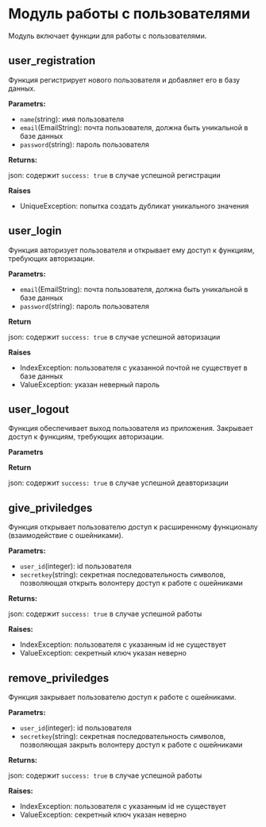 # Модуль работы с пользователями

Модуль включает функции для работы с пользователями.

## user_registration

Функция регистрирует нового пользователя и добавляет его в базу данных.

**Parametrs:**

* `name`(string): имя пользователя
* `email`(EmailString): почта пользователя, должна быть уникальной в базе данных
* `password`(string): пароль пользователя

**Returns:**

json: содержит `success: true` в случае успешной регистрации

**Raises**

* UniqueException: попытка создать дубликат уникального значения

## user_login

Функция авторизует пользователя и открывает ему доступ к функциям, требующих авторизации.

**Parametrs:**

* `email`(EmailString): почта пользователя, должна быть уникальной в базе данных
* `password`(string): пароль пользователя

**Return**

json: содержит `success: true` в случае успешной авторизации

**Raises**

* IndexException: пользователя с указанной почтой не существует в базе данных
* ValueException: указан неверный пароль

## user_logout

Функция обеспечивает выход пользователя из приложения. Закрывает доступ к функциям, требующих авторизации.

**Parametrs**

**Return**

json: содержит `success: true` в случае успешной деавторизации

## give_priviledges

Функция открывает пользователю доступ к расширенному функционалу (взаимодействие с ошейниками).

**Parametrs:**

* `user_id`(integer): id пользователя
* `secretkey`(string): секретная последовательность символов, позволяющая открыть волонтеру доступ к работе с ошейниками

**Returns:**

json: содержит `success: true` в случае успешной работы

**Raises:**

* IndexException: пользователя с указанным id не существует
* ValueException: секретный ключ указан неверно

## remove_priviledges

Функция закрывает пользователю доступ к работе с ошейниками.

**Parametrs:**

* `user_id`(integer): id пользователя
* `secretkey`(string): секретная последовательность символов, позволяющая закрыть волонтеру доступ к работе с ошейниками

**Returns:**

json: содержит `success: true` в случае успешной работы

**Raises:**

* IndexException: пользователя с указанным id не существует
* ValueException: секретный ключ указан неверно


